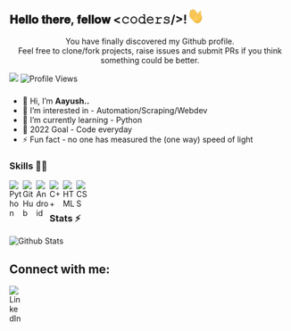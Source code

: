 <h2> 𝐇𝐞𝐥𝐥𝐨 𝐭𝐡𝐞𝐫𝐞, 𝐟𝐞𝐥𝐥𝐨𝐰 <𝚌𝚘𝚍𝚎𝚛𝚜/>!<img src="https://github.com/ABSphreak/ABSphreak/blob/master/gifs/Hi.gif" width="30px"></h2>

<div align="center">

You have finally discovered my Github profile. <br>
Feel free to clone/fork projects, raise issues and submit PRs if you think something could be better. <br>

</div>

[![](https://img.shields.io/badge/OS-Linux-informational?style=flat&logo=linux&logoColor=white&color=F0B90D)](https://www.linux.org/)
![Profile Views](https://hits.seeyoufarm.com/api/count/incr/badge.svg?url=https://github.com/aayush-commits/&title=Profile%20Views)
###
- 👋 Hi, I’m **Aayush..**
- 👀 I’m interested in - Automation/Scraping/Webdev
- 🌱 I’m currently learning - Python
- 🥅 2022 Goal - Code everyday
- ⚡ Fun fact - no one has measured the (one way) speed of light


### Skills 👨‍💻

<img align="left" alt="Python" width="24px" src="https://cdn.jsdelivr.net/npm/simple-icons@3.2.0/icons/python.svg" />
<img align="left" alt="GitHub" width="24px" src="https://cdn.jsdelivr.net/npm/simple-icons@3.2.0/icons/github.svg" />
<img align="left" alt="Android" width="24px" src="https://cdn.jsdelivr.net/npm/simple-icons@3.2.0/icons/android.svg" />
<img align="left" alt="C++" width="24px" src="https://cdn.jsdelivr.net/npm/simple-icons@3.2.0/icons/cplusplus.svg" />
<img align="left" alt="HTML" width="24px" src="https://cdn.jsdelivr.net/npm/simple-icons@3.2.0/icons/html5.svg" />
<img align="left" alt="CSS" width="24px" src="https://cdn.jsdelivr.net/npm/simple-icons@3.2.0/icons/css3.svg" />
</br>
</br>

### Stats ⚡️

![Github Stats](https://github-stats-alpha.vercel.app/api/?username=aayush131&tc=333&ic=333)

## Connect with me:
[<img align="left" alt="LinkedIn" width="22px" src="https://cdn.jsdelivr.net/npm/simple-icons@v3/icons/linkedin.svg" />](https://www.linkedin.com/in/aayush-amoli-972134207/)
<br />

